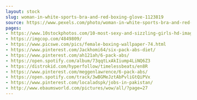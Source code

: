 ```yaml
---
layout: stock
slug: woman-in-white-sports-bra-and-red-boxing-glove-1123819
source: https://www.pexels.com/photo/woman-in-white-sports-bra-and-red-boxing-glove-1123819/
pages:
- https://www.10stockphotos.com/10-most-sexy-and-sizzling-girls-hd-images.html
- https://imgcop.com/4849809/
- https://www.picswe.com/pics/female-boxing-wallpaper-74.html
- https://www.pinterest.com/Jackhomi64/six-pack-abs-diet/
- https://www.pinterest.com/ah121ah/6-pack-abs/
- https://open.spotify.com/album/73qqtLxAkIiump4LiNQ6Z3
- https://distrokid.com/hyperfollow/timelessbeats/en8R
- https://www.pinterest.com/meggenlawrence/6-pack-abs/
- https://open.spotify.com/track/3wBGMeJztAbPvliGtQiPVx
- https://www.pinterest.com/localadspk/jobs-in-pakistan/
- http://www.ebaumsworld.com/pictures/wow/all/?page=27
---
```

